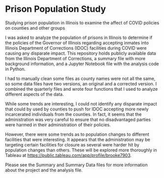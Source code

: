 # Prison Population Study
Studying prison population in Illinois to examine the affect of COVID policies on counties and other groups

I was asked to analyze the population of prisons in Illinois to determine if the policies of the Governor of Illinois regarding accepting inmates into Illinois Department of Corrections (IDOC) facilities during COVID were causing any disparate impact. This repository holds publicly available data from the Illinois Department of Corrections, a summary file with more background information, and a Jupyter Notebook file with the analysis code in Python.

I had to manually clean some files as county names were not all the same, so some data files have two versions, an original and a corrected version. I combined the quarterly files and wrote four functions that I used to analyze different aspects of the data.

While some trends are interesting, I could not identify any disparate impact that could by used by counties to push for IDOC accepting more newly incarcerated individuals from the counties. In fact, it seems that the administration was very careful to ensure that no disadvantaged parties were harmed in their administration of their policies.

However, there were some trends as to population changes to different facilities that were interesting. It appears that the administration may be targeting certain facilities for closure as several were harder hit by population changes than others. These will be explored more thoroughly in Tableau at https://public.tableau.com/app/profile/brooke7903.

Please see the Summary and Summary Data files for more information about the project and the analysis file.
